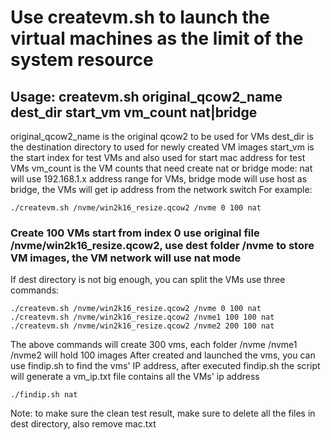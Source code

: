 # Use createvm.sh to launch the virtual machines as the limit of the system resource
## Usage: createvm.sh original_qcow2_name dest_dir start_vm vm_count nat|bridge
original_qcow2_name is the original qcow2 to be used for VMs
dest_dir is the destination directory to used for newly created VM images
start_vm is the start index for test VMs and also used for start mac address for test VMs
vm_count is the VM counts that need create
nat or bridge mode: nat will use 192.168.1.x address range for VMs, bridge mode will use host as bridge, the VMs will get ip address from the network switch
For example:
```
./createvm.sh /nvme/win2k16_resize.qcow2 /nvme 0 100 nat 
```
### Create 100 VMs start from index 0 use original file /nvme/win2k16_resize.qcow2, use dest folder /nvme to store VM images, the VM network will use nat mode
If dest directory is not big enough, you can split the VMs use three commands:
```
./createvm.sh /nvme/win2k16_resize.qcow2 /nvme 0 100 nat
./createvm.sh /nvme/win2k16_resize.qcow2 /nvme1 100 100 nat
./createvm.sh /nvme/win2k16_resize.qcow2 /nvme2 200 100 nat
```

The above commands will create 300 vms, each folder /nvme /nvme1 /nvme2 will hold 100 images 
After created and launched the vms, you can use findip.sh to find the vms' IP address, after executed findip.sh
the script will generate a vm_ip.txt file contains all the VMs' ip address 
```
./findip.sh nat
```
Note: to make sure the clean test result, make sure to delete all the files in dest directory, also remove mac.txt  